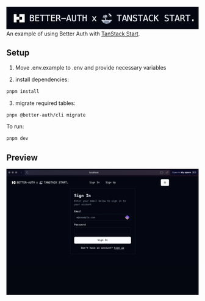 ![Banner](./header.webp)
An example of using Better Auth with [TanStack Start](https://tanstack.com/start).

## Setup

1. Move .env.example to .env and provide necessary variables

2. install dependencies:

```bash
pnpm install
```

3. migrate required tables:

```bash
pnpx @better-auth/cli migrate
```

To run:

```bash
pnpm dev
```

## Preview
![Sign In Preview](./preview.webp)